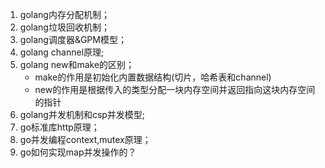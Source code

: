 1. golang内存分配机制；
2. golang垃圾回收机制；
3. golang调度器&GPM模型；
4. golang channel原理;
5. golang new和make的区别；
    - make的作用是初始化内置数据结构(切片，哈希表和channel)
    - new的作用是根据传入的类型分配一块内存空间并返回指向这块内存空间的指针
6. golang并发机制和csp并发模型;
7. go标准库http原理；
8. go并发编程context,mutex原理；
9. go如何实现map并发操作的？